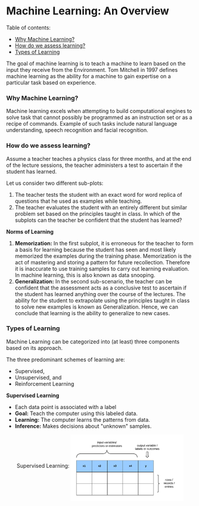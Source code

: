 # Machine Learning: An Overview

Table of contents:

- [Why Machine Learning?](#why-machine-learning)
- [How do we assess learning?](#how-do-we-assess-learning)
- [Types of Learning](#types-of-learning)

The goal of machine learning is to teach a machine to learn based on the input they receive from the Environment. Tom Mitchell in 1997 defines machine learning as the ability for a machine to gain expertise on a particular task based on experience.

### Why Machine Learning?
Machine learning excels when attempting to build computational engines to solve task that cannot possibly be programmed as an instruction set or as a recipe of commands. Example of such tasks include natural language understanding, speech recognition and facial recognition.

### How do we assess learning?
Assume a teacher teaches a physics class for three months, and at the end of the lecture sessions, the teacher administers a test to ascertain if the student has learned.

Let us consider two different sub-plots:
1. The teacher tests the student with an exact word for word replica of questions that he used as examples while teaching.
2. The teacher evaluates the student with an entirely different but similar problem set based on the principles taught in class.
In which of the subplots can the teacher be confident that the student has learned?

**Norms of Learning**
1. **Memorization:** In the first subplot, it is erroneous for the teacher to form a basis for learning because the student has seen and most likely memorized the examples during the training phase. Memorization is the act of mastering and storing a pattern for future recollection. Therefore it is inaccurate to use training samples to carry out learning evaluation. In machine learning, this is also known as data snooping.
2. **Generalization:** In the second sub-scenario, the teacher can be confident that the assessment acts as a conclusive test to ascertain if the student has learned anything over the course of the lectures. The ability for the student to extrapolate using the principles taught in class to solve new examples is known as Generalization.
Hence, we can conclude that learning is the ability to generalize to new cases.

### Types of Learning
Machine Learning can be categorized into (at least) three components based on its approach.

The three predominant schemes of learning are:
- Supervised,
- Unsupervised, and
- Reinforcement Learning

**Supervised Learning**
- Each data point is associated with a label
- **Goal:** Teach the computer using this labeled data.
- **Learning:** The computer learns the patterns from data.
- **Inference:** Makes decisions about "unknown" samples.

<p align="center">
Supervised Learning: <img src="img/supervised_learning.png" align="middle" alt="Supervised Learning." height=60% width=60% />
</p>
